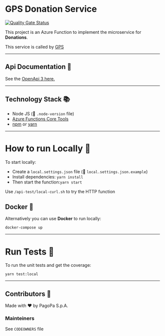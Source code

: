 # GPS Donation Service
[![Quality Gate Status](https://sonarcloud.io/api/project_badges/measure?project=pagopa_pagopa-gps-donation-service&metric=alert_status)](https://sonarcloud.io/dashboard?id=pagopa_pagopa-gps-donation-service)

This project is an Azure Function to implement the microservice for **Donations**.

This service is called by [GPS](https://github.com/pagopa/pagopa-spontaneous-payments) 

---
## Api Documentation 📖

See the [OpenApi 3 here.](https://editor.swagger.io/?url=https://raw.githubusercontent.com/pagopa/pagopa-gps-donation-service/main/openapi/openapi.json)

---

## Technology Stack 📚
- Node JS (👀 `.node-version` file)
- [Azure Functions Core Tools](https://docs.microsoft.com/en-us/azure/azure-functions/functions-run-local?tabs=v2%2Cwindows%2Cts%2Cportal%2Cbash)
- [npm](https://www.npmjs.com/) or [yarn](https://yarnpkg.com/)

---


# How to run Locally 🚀
To start locally: 
- Create a `local.settings.json` file (👀 `local.settings.json.example`) 
- Install dependencies: `yarn install`
- Then start the function:`yarn start`


Use `/api-test/local-curl.sh` to try the HTTP function

## Docker 🐳
Alternatively you can use **Docker** to run locally:

`docker-compose up`

---
# Run Tests 🧪
To run the unit tests and get the coverage: 

```
yarn test:local
```


---

## Contributors 👥
Made with ❤️ by PagoPa S.p.A.

### Mainteiners
See `CODEOWNERS` file


